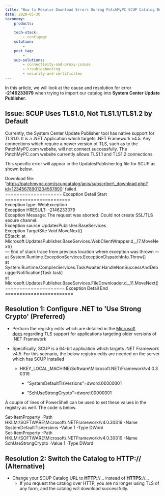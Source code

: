 ```yaml
---
title: "How to Resolve Download Errors During PatchMyPC SCUP Catalog Download - Exception Message: The request was aborted: Could not create SSL/TLS secure channel -2146233079"
date: 2020-05-30
taxonomy:
    products:
        - 
    tech-stack:
        - configmgr
    solution:
        - 
    post_tag:
        - 
    sub-solutions:
        - connectivity-and-proxy-issues
        - troubleshooting
        - security-and-certificates
---
```


In this article, we will look at the cause and resolution for error **\-2146233079** when trying to import our catalog into **System Center Update Publisher**.

## Issue: SCUP Uses TLS1.0, Not TLS1.1/TLS1.2 by Default

Currently, the System Center Update Publisher tool has native support for TLS1.0. It is a .NET Application which targets .NET Framework v4.5. Any connections which require a newer version of TLS, such as to the PatchMyPC.com website, will not connect successfully. The PatchMyPC.com website currently allows TLS1.1 and TLS1.2 connections.

This specific error will appear in the UpdatesPublisher.log file for SCUP as shown below.

Download file: 'https://patchmypc.com/scupcatalog/apis/subscriber\_download.php?id=12345678901234567890' failed.  
\==================== Exception Detail Start =======================  
Exception type: WebException  
Exception HRESULT: -2146233079  
Exception Message: The request was aborted: Could not create SSL/TLS secure channel.  
Exception source UpdatesPublisher.BaseServices  
Exception TargetSite Void MoveNext()  
EStack: at Microsoft.UpdatesPublisher.BaseServices.WebClientWrapper.d\_\_17.MoveNext()  
— End of stack trace from previous location where exception was thrown —  
at System.Runtime.ExceptionServices.ExceptionDispatchInfo.Throw()  
at System.Runtime.CompilerServices.TaskAwaiter.HandleNonSuccessAndDebuggerNotification(Task task)  
at Microsoft.UpdatesPublisher.BaseServices.FileDownloader.d\_\_11.MoveNext()  
\===================== Exception Detail End ========================

## Resolution 1: Configure .NET to 'Use Strong Crypto' (Preferred)

- Perform the registry edits which are detailed in the [Microsoft docs](https://docs.microsoft.com/en-us/dotnet/framework/network-programming/tls#configuring-security-via-the-windows-registry) regarding TLS support for applications targeting older versions of .NET Framework

- Specifically, SCUP is a 64-bit application which targets .NET Framework v4.5. For this scenario, the below registry edits are needed on the server which has SCUP installed
    - HKEY\_LOCAL\_MACHINE\\Software\\Microsoft.NET\\Framework\\v4.0.30319
        - "SystemDefaultTlsVersions"=dword:00000001 
        
        - "SchUseStrongCrypto"=dword:00000001

A couple of lines of PowerShell can be used to set these values in the registry as well. The code is below.

Set-ItemProperty -Path HKLM:\\SOFTWARE\\Microsoft\\.NETFramework\\v4.0.30319 -Name SystemDefaultTlsVersions -Value 1 -Type DWord  
Set-ItemProperty -Path HKLM:\\SOFTWARE\\Microsoft\\.NETFramework\\v4.0.30319 -Name SchUseStrongCrypto -Value 1 -Type DWord

## Resolution 2: Switch the Catalog to HTTP:// (Alternative)

- Change your SCUP Catalog URL to **HTTP**://... instead of **HTTPS**://...
    - If you request the catalog over HTTP, you are no longer using TLS of any form, and the catalog will download successfully.